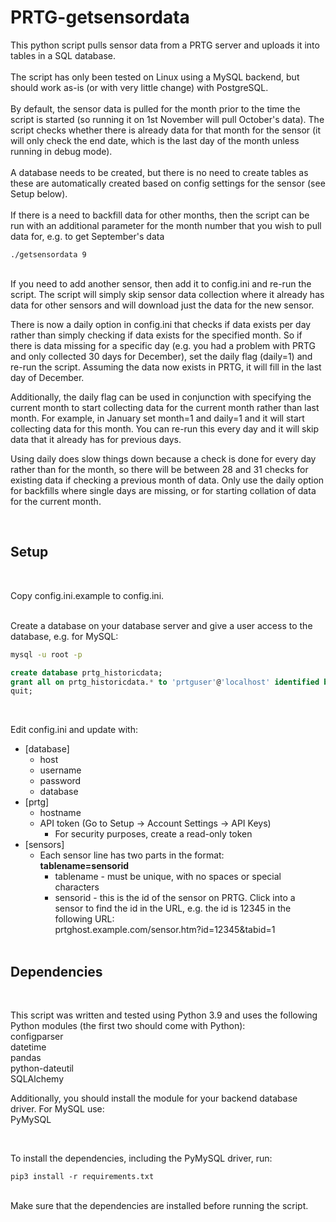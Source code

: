 # PRTG-getsensordata
This python script pulls sensor data from a PRTG server and uploads it into tables in a SQL database.
<br/><br/>
The script has only been tested on Linux using a MySQL backend, but should work as-is (or with very little change) with PostgreSQL.
<br/><br/>
By default, the sensor data is pulled for the month prior to the time the script is started (so running it on 1st November will pull October's data). The script checks whether there is already data for that month for the sensor (it will only check the end date, which is the last day of the month unless running in debug mode).
<br/><br/>
A database needs to be created, but there is no need to create tables as these are automatically created based on config settings for the sensor (see Setup below).
<br/><br/>
If there is a need to backfill data for other months, then the script can be run with an additional parameter for the month number that you wish to pull data for, e.g. to get September's data  
```shell
./getsensordata 9
```

<br/>
If you need to add another sensor, then add it to config.ini and re-run the script. The script will simply skip sensor data collection where it already has data for other sensors and will download just the data for the new sensor.

<br/>

There is now a daily option in config.ini that checks if data exists per day rather than simply checking if data exists for the specified month. So if there is data missing for a specific day (e.g. you had a problem with PRTG and only collected 30 days for December), set the daily flag (daily=1) and re-run the script. Assuming the data now exists in PRTG, it will fill in the last day of December.  

Additionally, the daily flag can be used in conjunction with specifying the current month to start collecting data for the current month rather than last month. For example, in January set month=1 and daily=1 and it will start collecting data for this month. You can re-run this every day and it will skip data that it already has for previous days.  

Using daily does slow things down because a check is done for every day rather than for the month, so there will be between 28 and 31 checks for existing data if checking a previous month of data. Only use the daily option for backfills where single days are missing, or for starting collation of data for the current month.  

<br/>

## Setup
<br/>

Copy config.ini.example to config.ini.  
<br/>

Create a database on your database server and give a user access to the database, e.g. for MySQL:  
```bash
mysql -u root -p
```
```sql
create database prtg_historicdata;
grant all on prtg_historicdata.* to 'prtguser'@'localhost' identified by 'mysecretpassword';
quit;
```
<br/>

Edit config.ini and update with:  
* [database]
  * host
  * username
  * password
  * database
* [prtg]
  * hostname
  * API token (Go to Setup -> Account Settings -> API Keys)
    * For security purposes, create a read-only token
* [sensors]
  * Each sensor line has two parts in the format:  
  **tablename=sensorid**
    * tablename - must be unique, with no spaces or special characters
    * sensorid - this is the id of the sensor on PRTG. Click into a sensor to find the id in the URL, e.g. the id is 12345 in the following URL:  
prtghost.example.com/sensor.htm?id=12345&tabid=1
<br/><br/>

## Dependencies
<br/>

This script was written and tested using Python 3.9 and uses the following Python modules (the first two should come with Python):  
configparser  
datetime  
pandas  
python-dateutil  
SQLAlchemy  


Additionally, you should install the module for your backend database driver. For MySQL use:  
PyMySQL

<br/>

To install the dependencies, including the PyMySQL driver, run:  
```shell
pip3 install -r requirements.txt
```

<br>
Make sure that the dependencies are installed before running the script.
